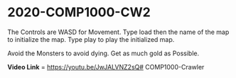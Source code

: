 # 2020-COMP1000-CW2

The Controls are WASD for Movement.
Type load then the name of the map to initialize the map.
Type play to play the initialized map.

Avoid the Monsters to avoid dying. 
Get as much gold as Possible.

**Video Link** = https://youtu.be/JwJALVNZ2sQ#   C O M P 1 0 0 0 - C r a w l e r  
 